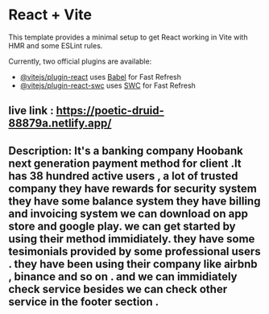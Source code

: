 # React + Vite

This template provides a minimal setup to get React working in Vite with HMR and some ESLint rules.

Currently, two official plugins are available:

- [@vitejs/plugin-react](https://github.com/vitejs/vite-plugin-react/blob/main/packages/plugin-react/README.md) uses [Babel](https://babeljs.io/) for Fast Refresh
- [@vitejs/plugin-react-swc](https://github.com/vitejs/vite-plugin-react-swc) uses [SWC](https://swc.rs/) for Fast Refresh


## live link : https://poetic-druid-88879a.netlify.app/


## Description: It's a banking company Hoobank next generation payment method for client .It has 38 hundred active users , a lot of trusted company they have rewards for security system they have some balance system they have billing and invoicing system we can download on app store and google play. we can get started by using their method immidiately. they have some tesimonials provided by some professional users . they have been using their company like airbnb , binance and so on . and we can immidiately check service besides we can check other service in the footer section . 